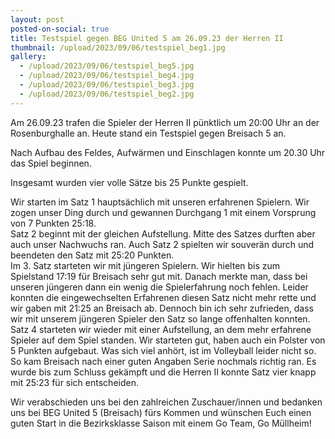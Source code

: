 ```yaml
---
layout: post
posted-on-social: true
title: Testspiel gegen BEG United 5 am 26.09.23 der Herren II
thumbnail: /upload/2023/09/06/testspiel_beg1.jpg
gallery:
  - /upload/2023/09/06/testspiel_beg5.jpg
  - /upload/2023/09/06/testspiel_beg4.jpg
  - /upload/2023/09/06/testspiel_beg3.jpg
  - /upload/2023/09/06/testspiel_beg2.jpg
---
```


Am 26.09.23 trafen die Spieler der Herren II pünktlich um 20:00 Uhr an der Rosenburghalle an. Heute stand ein Testspiel gegen Breisach 5 an.

Nach Aufbau des Feldes, Aufwärmen und Einschlagen konnte um 20.30 Uhr das Spiel beginnen. 

Insgesamt wurden vier volle Sätze bis 25 Punkte gespielt. 

Wir starten im Satz 1 hauptsächlich mit unseren erfahrenen Spielern. Wir zogen unser Ding durch und gewannen Durchgang 1 mit einem Vorsprung von 7 Punkten 25:18.   
Satz 2 beginnt mit der gleichen Aufstellung. Mitte des Satzes durften aber auch unser Nachwuchs ran. Auch Satz 2 spielten wir souverän durch und beendeten den Satz mit 25:20 Punkten.   
Im 3. Satz starteten wir mit jüngeren Spielern. Wir hielten bis zum Spielstand 17:19 für Breisach sehr gut mit. Danach merkte man, dass bei unseren jüngeren dann ein wenig die Spielerfahrung noch fehlen. Leider konnten die eingewechselten Erfahrenen diesen Satz nicht mehr rette und wir gaben mit 21:25 an Breisach ab. Dennoch bin ich sehr zufrieden, dass wir mit unserem jüngeren Spieler den Satz so lange offenhalten konnten.   
Satz 4 starteten wir wieder mit einer Aufstellung, an dem mehr erfahrene Spieler auf dem Spiel standen. Wir starteten gut, haben auch ein Polster von 5 Punkten aufgebaut. Was sich viel anhört, ist im Volleyball leider nicht so. So kam Breisach nach einer guten Angaben Serie nochmals richtig ran. Es wurde bis zum Schluss gekämpft und die Herren II konnte Satz vier knapp mit 25:23 für sich entscheiden.

Wir verabschieden uns bei den zahlreichen Zuschauer/innen und bedanken uns bei BEG United 5 (Breisach) fürs Kommen und wünschen Euch einen guten Start in die Bezirksklasse Saison mit einem Go Team, Go Müllheim!


